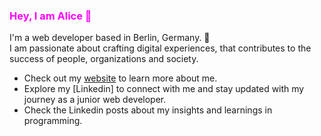 ### <span style="color : fuchsia">Hey, I am Alice 👋</span> 

I'm a web developer based in Berlin, Germany. 🐻 <br> I am passionate about crafting digital experiences,
that contributes to the success of people, organizations and society. 

- Check out my [website](virgoeun.tech) to learn more about me.
- Explore my [Linkedin] to connect with me and stay updated with my journey as a junior web developer.
- Check the Linkedin posts about my insights and learnings in programming. 

<!--
**virgoeun/virgoeun** is a ✨ _special_ ✨ repository because its `README.md` (this file) appears on your GitHub profile.

Here are some ideas to get you started:

- 🔭 I’m currently working on ...
- 🌱 I’m currently learning ...
- 👯 I’m looking to collaborate on ...
- 🤔 I’m looking for help with ...
- 💬 Ask me about ...
- 📫 How to reach me: ...
- 😄 Pronouns: ...
- ⚡ Fun fact: ...
-->
